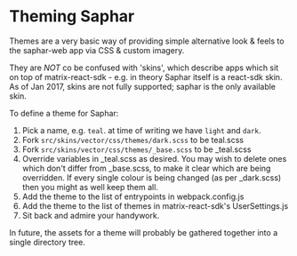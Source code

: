 Theming Saphar
============

Themes are a very basic way of providing simple alternative look & feels to the
saphar-web app via CSS & custom imagery.

They are *NOT* co be confused with 'skins', which describe apps which sit on top
of matrix-react-sdk - e.g. in theory Saphar itself is a react-sdk skin.
As of Jan 2017, skins are not fully supported; saphar is the only available skin.

To define a theme for Saphar:

 1. Pick a name, e.g. `teal`. at time of writing we have `light` and `dark`.
 2. Fork `src/skins/vector/css/themes/dark.scss` to be teal.scss
 3. Fork `src/skins/vector/css/themes/_base.scss` to be _teal.scss
 4. Override variables in _teal.scss as desired. You may wish to delete ones
    which don't differ from _base.scss, to make it clear which are being
    overridden. If every single colour is being changed (as per _dark.scss)
    then you might as well keep them all.
 5. Add the theme to the list of entrypoints in webpack.config.js
 6. Add the theme to the list of themes in matrix-react-sdk's UserSettings.js
 7. Sit back and admire your handywork.

In future, the assets for a theme will probably be gathered together into a
single directory tree.
